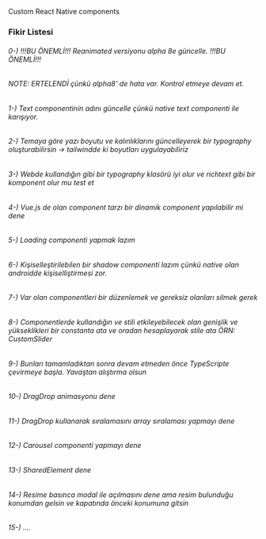 Custom React Native components


### Fikir Listesi

###### 0-) !!!BU ÖNEMLİ!!! Reanimated versiyonu alpha 8e güncelle. !!!BU ÖNEMLİ!!!
###### NOTE: ERTELENDİ çünkü alpha8' de hata var. Kontrol etmeye devam et.
###### 1-) Text componentinin adını güncelle çünkü native text componenti ile karışıyor. 
###### 2-) Temaya göre yazı boyutu ve kalınlıklarını güncelleyerek bir typography oluşturabilirsin -> tailwindde ki boyutları uygulayabiliriz
###### 3-) Webde kullandığın gibi bir typography klasörü iyi olur ve richtext gibi bir komponent olur mu test et
###### 4-) Vue.js de olan component tarzı bir dinamik component yapılabilir mi dene
###### 5-) Loading componenti yapmak lazım
###### 6-) Kişiselleştirilebilen bir shadow componenti lazım çünkü native olan androidde kişiselliştirmesi zor.
###### 7-) Var olan componentleri bir düzenlemek ve gereksiz olanları silmek gerek
###### 8-) Componentlerde kullandığın ve stili etkileyebilecek olan genişlik ve yükseklikleri bir constanta ata ve oradan hesaplayarak stile ata ÖRN: CustomSlider 
###### 9-) Bunları tamamladıktan sonra devam etmeden önce TypeScripte çevirmeye başla. Yavaştan alıştırma olsun
###### 10-) DragDrop animasyonu dene
###### 11-) DragDrop kullanarak sıralamasını array sıralaması yapmayı dene 
###### 12-) Carousel componenti yapmayı dene
###### 13-) SharedElement dene
###### 14-) Resime basınca modal ile açılmasını dene ama resim bulunduğu konumdan gelsin ve kapatında önceki konumuna gitsin
###### 15-) ....